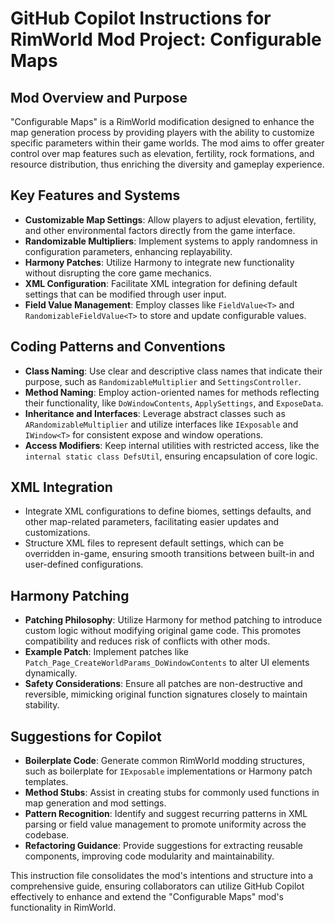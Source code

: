 # GitHub Copilot Instructions for RimWorld Mod Project: Configurable Maps

## Mod Overview and Purpose
"Configurable Maps" is a RimWorld modification designed to enhance the map generation process by providing players with the ability to customize specific parameters within their game worlds. The mod aims to offer greater control over map features such as elevation, fertility, rock formations, and resource distribution, thus enriching the diversity and gameplay experience.

## Key Features and Systems
- **Customizable Map Settings**: Allow players to adjust elevation, fertility, and other environmental factors directly from the game interface.
- **Randomizable Multipliers**: Implement systems to apply randomness in configuration parameters, enhancing replayability.
- **Harmony Patches**: Utilize Harmony to integrate new functionality without disrupting the core game mechanics.
- **XML Configuration**: Facilitate XML integration for defining default settings that can be modified through user input.
- **Field Value Management**: Employ classes like `FieldValue<T>` and `RandomizableFieldValue<T>` to store and update configurable values.

## Coding Patterns and Conventions
- **Class Naming**: Use clear and descriptive class names that indicate their purpose, such as `RandomizableMultiplier` and `SettingsController`.
- **Method Naming**: Employ action-oriented names for methods reflecting their functionality, like `DoWindowContents`, `ApplySettings`, and `ExposeData`.
- **Inheritance and Interfaces**: Leverage abstract classes such as `ARandomizableMultiplier` and utilize interfaces like `IExposable` and `IWindow<T>` for consistent expose and window operations.
- **Access Modifiers**: Keep internal utilities with restricted access, like the `internal static class DefsUtil`, ensuring encapsulation of core logic.

## XML Integration
- Integrate XML configurations to define biomes, settings defaults, and other map-related parameters, facilitating easier updates and customizations.
- Structure XML files to represent default settings, which can be overridden in-game, ensuring smooth transitions between built-in and user-defined configurations.

## Harmony Patching
- **Patching Philosophy**: Utilize Harmony for method patching to introduce custom logic without modifying original game code. This promotes compatibility and reduces risk of conflicts with other mods.
- **Example Patch**: Implement patches like `Patch_Page_CreateWorldParams_DoWindowContents` to alter UI elements dynamically.
- **Safety Considerations**: Ensure all patches are non-destructive and reversible, mimicking original function signatures closely to maintain stability.

## Suggestions for Copilot
- **Boilerplate Code**: Generate common RimWorld modding structures, such as boilerplate for `IExposable` implementations or Harmony patch templates.
- **Method Stubs**: Assist in creating stubs for commonly used functions in map generation and mod settings.
- **Pattern Recognition**: Identify and suggest recurring patterns in XML parsing or field value management to promote uniformity across the codebase.
- **Refactoring Guidance**: Provide suggestions for extracting reusable components, improving code modularity and maintainability.

This instruction file consolidates the mod's intentions and structure into a comprehensive guide, ensuring collaborators can utilize GitHub Copilot effectively to enhance and extend the "Configurable Maps" mod's functionality in RimWorld.
